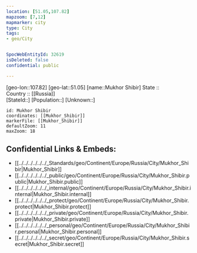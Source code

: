 ```yaml
---
location: [51.05,107.82] 
mapzoom: [7,12] 
mapmarker: city 
type: City
tags:
- geo/City


SpocWebEntityId: 32619
isDeleted: false
confidential: public

---
```

[geo-lon::107.82] 
[geo-lat::51.05] 
[name::Mukhor Shibir] 
State ::  
Country :: [[Russia]]  
[StateId::] 
[Population::] 
[Unknown::] 


```leaflet
id: Mukhor Shibir
coordinates: [[Mukhor_Shibir]] 
markerFile: [[Mukhor_Shibir]] 
defaultZoom: 11 
maxZoom: 18
```


## Confidential Links & Embeds: 
- [[../../../../../../_Standards/geo/Continent/Europe/Russia/City/Mukhor_Shibir|Mukhor_Shibir]] 
- [[../../../../../../_public/geo/Continent/Europe/Russia/City/Mukhor_Shibir.public|Mukhor_Shibir.public]] 
- [[../../../../../../_internal/geo/Continent/Europe/Russia/City/Mukhor_Shibir.internal|Mukhor_Shibir.internal]] 
- [[../../../../../../_protect/geo/Continent/Europe/Russia/City/Mukhor_Shibir.protect|Mukhor_Shibir.protect]] 
- [[../../../../../../_private/geo/Continent/Europe/Russia/City/Mukhor_Shibir.private|Mukhor_Shibir.private]] 
- [[../../../../../../_personal/geo/Continent/Europe/Russia/City/Mukhor_Shibir.personal|Mukhor_Shibir.personal]] 
- [[../../../../../../_secret/geo/Continent/Europe/Russia/City/Mukhor_Shibir.secret|Mukhor_Shibir.secret]] 
